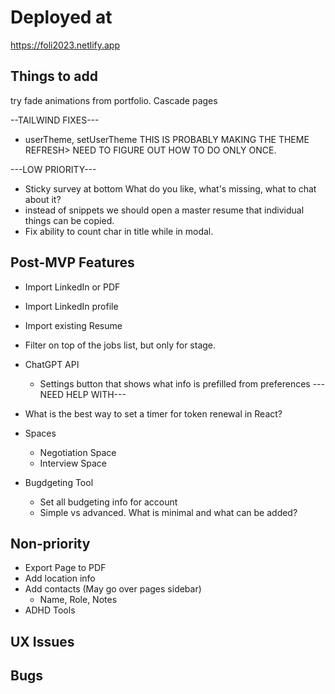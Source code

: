 # Deployed at

https://foli2023.netlify.app

## Things to add

try fade animations from portfolio. Cascade pages

--TAILWIND FIXES---
-   userTheme, setUserTheme THIS IS PROBABLY MAKING THE THEME REFRESH> NEED TO FIGURE OUT HOW TO DO ONLY ONCE.

---LOW PRIORITY---
-   Sticky survey at bottom
    What do you like, what's missing, what to chat about it?
-   instead of snippets we should open a master resume that individual things can be copied.
-   Fix ability to count char in title while in modal.


## Post-MVP Features
-   Import LinkedIn or PDF
-   Import LinkedIn profile
-   Import existing Resume
-   Filter on top of the jobs list, but only for stage.

-   ChatGPT API
    -   Settings button that shows what info is prefilled from preferences
    ---NEED HELP WITH---
-   What is the best way to set a timer for token renewal in React?

-   Spaces
    -   Negotiation Space
    -   Interview Space
-   Bugdgeting Tool
    -   Set all budgeting info for account
    -   Simple vs advanced. What is minimal and what can be added?


## Non-priority
-   Export Page to PDF
-   Add location info
-   Add contacts (May go over pages sidebar)
    -   Name, Role, Notes
-   ADHD Tools

## UX Issues

## Bugs